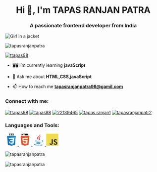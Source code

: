 <h1 align="center">Hi 👋, I'm TAPAS RANJAN PATRA</h1>
<h3 align="center">A passionate frontend developer from India</h3>
<img src="https://giphy.com/gifs/looneytunesworldofmayhem-world-of-mayhem-looney-tunes-ltwom-RbDKaczqWovIugyJmW" alt="Girl in a jacket" width="500" height="600">

<p align="left"> <img src="https://komarev.com/ghpvc/?username=tapasranjanpatra&label=Profile%20views&color=0e75b6&style=flat" alt="tapasranjanpatra" /> </p>

<p align="left"> <a href="https://twitter.com/ttapas98" target="blank"><img src="https://img.shields.io/twitter/follow/ttapas98?logo=twitter&style=for-the-badge" alt="ttapas98" /></a> </p>

- 🖥️🖥️ I’m currently learning **javaScript**

- 💬 Ask me about **HTML,CSS,javaScript**

- 📫 How to reach me **tapasranjanpatra98@gamil.com**

<h3 align="left">Connect with me:</h3>
<p align="left">
<a href="https://twitter.com/ttapas98" target="blank"><img align="center" src="https://raw.githubusercontent.com/rahuldkjain/github-profile-readme-generator/master/src/images/icons/Social/twitter.svg" alt="ttapas98" height="30" width="40" /></a>
<a href="https://linkedin.com/in/tapas98" target="blank"><img align="center" src="https://raw.githubusercontent.com/rahuldkjain/github-profile-readme-generator/master/src/images/icons/Social/linked-in-alt.svg" alt="tapas98" height="30" width="40" /></a>
<a href="https://stackoverflow.com/users/22139465" target="blank"><img align="center" src="https://raw.githubusercontent.com/rahuldkjain/github-profile-readme-generator/master/src/images/icons/Social/stack-overflow.svg" alt="22139465" height="30" width="40" /></a>
<a href="https://instagram.com/tapas.ranjan1" target="blank"><img align="center" src="https://raw.githubusercontent.com/rahuldkjain/github-profile-readme-generator/master/src/images/icons/Social/instagram.svg" alt="tapas.ranjan1" height="30" width="40" /></a>
<a href="https://www.hackerrank.com/tapasranjanpatr2" target="blank"><img align="center" src="https://raw.githubusercontent.com/rahuldkjain/github-profile-readme-generator/master/src/images/icons/Social/hackerrank.svg" alt="tapasranjanpatr2" height="30" width="40" /></a>
</p>

<h3 align="left">Languages and Tools:</h3>
<p align="left"> <a href="https://www.w3schools.com/css/" target="_blank" rel="noreferrer"> <img src="https://raw.githubusercontent.com/devicons/devicon/master/icons/css3/css3-original-wordmark.svg" alt="css3" width="40" height="40"/> </a> <a href="https://www.w3.org/html/" target="_blank" rel="noreferrer"> <img src="https://raw.githubusercontent.com/devicons/devicon/master/icons/html5/html5-original-wordmark.svg" alt="html5" width="40" height="40"/> </a> <a href="https://www.java.com" target="_blank" rel="noreferrer"> <img src="https://raw.githubusercontent.com/devicons/devicon/master/icons/java/java-original.svg" alt="java" width="40" height="40"/> </a> <a href="https://developer.mozilla.org/en-US/docs/Web/JavaScript" target="_blank" rel="noreferrer"> <img src="https://raw.githubusercontent.com/devicons/devicon/master/icons/javascript/javascript-original.svg" alt="javascript" width="40" height="40"/> </a> </p>

<p><img align="center" src="https://github-readme-stats.vercel.app/api/top-langs?username=tapasranjanpatra&show_icons=true&locale=en&layout=compact" alt="tapasranjanpatra" /></p>

<p><img align="center" src="https://github-readme-streak-stats.herokuapp.com/?user=tapasranjanpatra&" alt="tapasranjanpatra" /></p>
